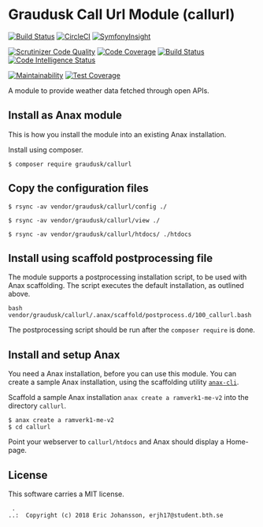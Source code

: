 Graudusk Call Url Module (callurl)
======================================
[![Build Status](https://travis-ci.org/Graudusk/callurl.svg?branch=master)](https://travis-ci.org/Graudusk/callurl)
[![CircleCI](https://circleci.com/gh/Graudusk/callurl.svg?style=svg)](https://circleci.com/gh/Graudusk/callurl)
[![SymfonyInsight](https://insight.symfony.com/projects/42bbdaf4-be27-4e66-ae0e-97b20c5c2a8d/mini.svg)](https://insight.symfony.com/projects/42bbdaf4-be27-4e66-ae0e-97b20c5c2a8d)

[![Scrutinizer Code Quality](https://scrutinizer-ci.com/g/Graudusk/callurl/badges/quality-score.png?b=master)](https://scrutinizer-ci.com/g/Graudusk/callurl/?branch=master)
[![Code Coverage](https://scrutinizer-ci.com/g/Graudusk/callurl/badges/coverage.png?b=master)](https://scrutinizer-ci.com/g/Graudusk/callurl/?branch=master)
[![Build Status](https://scrutinizer-ci.com/g/Graudusk/callurl/badges/build.png?b=master)](https://scrutinizer-ci.com/g/Graudusk/callurl/build-status/master)
[![Code Intelligence Status](https://scrutinizer-ci.com/g/Graudusk/callurl/badges/code-intelligence.svg?b=master)](https://scrutinizer-ci.com/code-intelligence)

[![Maintainability](https://api.codeclimate.com/v1/badges/63ba96fda08fc74b879c/maintainability)](https://codeclimate.com/github/Graudusk/callurl/maintainability)
[![Test Coverage](https://api.codeclimate.com/v1/badges/63ba96fda08fc74b879c/test_coverage)](https://codeclimate.com/github/Graudusk/callurl/test_coverage)

A module to provide weather data fetched through open APIs.




Install as Anax module
------------------------------------

This is how you install the module into an existing Anax installation.

Install using composer.

```
$ composer require graudusk/callurl
```

Copy the configuration files
----------------------------

```
$ rsync -av vendor/graudusk/callurl/config ./

$ rsync -av vendor/graudusk/callurl/view ./

$ rsync -av vendor/graudusk/callurl/htdocs/ ./htdocs
```


Install using scaffold postprocessing file
------------------------------------

The module supports a postprocessing installation script, to be used with Anax scaffolding. The script executes the default installation, as outlined above.

```text
bash vendor/graudusk/callurl/.anax/scaffold/postprocess.d/100_callurl.bash
```

The postprocessing script should be run after the `composer require` is done.


Install and setup Anax 
------------------------------------

You need a Anax installation, before you can use this module. You can create a sample Anax installation, using the scaffolding utility [`anax-cli`](https://github.com/canax/anax-cli).

Scaffold a sample Anax installation `anax create a ramverk1-me-v2` into the directory `callurl`.

```
$ anax create a ramverk1-me-v2
$ cd callurl
```

Point your webserver to `callurl/htdocs` and Anax should display a Home-page.


License
------------------

This software carries a MIT license.



```
 .  
..:  Copyright (c) 2018 Eric Johansson, erjh17@student.bth.se
```
